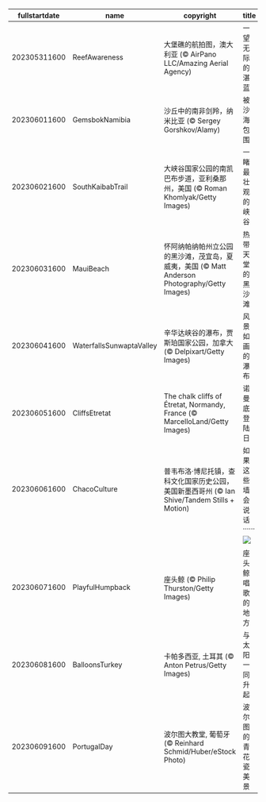 |fullstartdate|name|copyright|title|image|
|--|--|--|--|--|
202305311600|ReefAwareness|大堡礁的航拍图，澳大利亚 (© AirPano LLC/Amazing Aerial Agency)|一望无际的湛蓝|![](/zh-CN/2023/06/202305311600ReefAwareness.jpg)|
202306011600|GemsbokNamibia|沙丘中的南非剑羚，纳米比亚 (© Sergey Gorshkov/Alamy)|被沙海包围|![](/zh-CN/2023/06/202306011600GemsbokNamibia.jpg)|
202306021600|SouthKaibabTrail|大峡谷国家公园的南凯巴布步道，亚利桑那州，美国 (© Roman Khomlyak/Getty Images)|一睹最壮观的峡谷|![](/zh-CN/2023/06/202306021600SouthKaibabTrail.jpg)|
202306031600|MauiBeach|怀阿纳帕纳帕州立公园的黑沙滩，茂宜岛，夏威夷，美国 (© Matt Anderson Photography/Getty Images)|热带天堂的黑沙滩|![](/zh-CN/2023/06/202306031600MauiBeach.jpg)|
202306041600|WaterfallsSunwaptaValley|辛华达峡谷的瀑布，贾斯珀国家公园，加拿大 (© Delpixart/Getty Images)|风景如画的瀑布|![](/zh-CN/2023/06/202306041600WaterfallsSunwaptaValley.jpg)|
202306051600|CliffsEtretat|The chalk cliffs of Étretat, Normandy, France (© MarcelloLand/Getty Images)|诺曼底登陆日|![](/zh-CN/2023/06/202306051600CliffsEtretat.jpg)|
202306061600|ChacoCulture|普韦布洛·博尼托镇，查科文化国家历史公园，美国新墨西哥州 (© Ian Shive/Tandem Stills + Motion)|如果这些墙会说话······|![](/zh-CN/2023/06/202306061600ChacoCulture.jpg)|
||||![](/zh-CN/2023/06/.jpg)|
202306071600|PlayfulHumpback|座头鲸 (© Philip Thurston/Getty Images)|座头鲸唱歌的地方|![](/zh-CN/2023/06/202306071600PlayfulHumpback.jpg)|
202306081600|BalloonsTurkey|卡帕多西亚, 土耳其 (© Anton Petrus/Getty Images)|与太阳一同升起|![](/zh-CN/2023/06/202306081600BalloonsTurkey.jpg)|
202306091600|PortugalDay|波尔图大教堂, 葡萄牙 (© Reinhard Schmid/Huber/eStock Photo)|波尔图的青花瓷美景|![](/zh-CN/2023/06/202306091600PortugalDay.jpg)|
